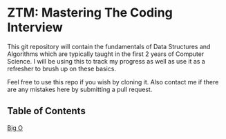 # ZTM: Mastering The Coding Interview

This git repository will contain the fundamentals of Data Structures and Algorithms which are typically taught in the first 2 years of Computer Science.  I will be using this to track my progress as well as use it as a refresher to brush up on these basics.

Feel free to use this repo if you wish by cloning it.  Also contact me if there are any mistakes here by submitting a pull request.

## Table of Contents

[Big O](./BigO)